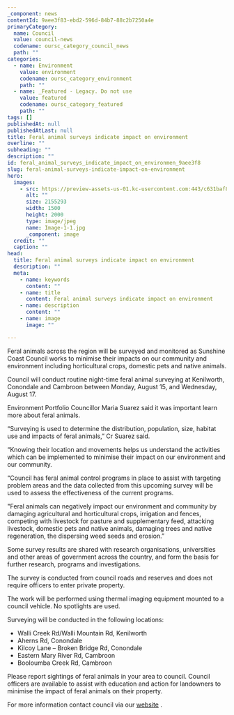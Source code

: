 ```yaml
---
_component: news
contentId: 9aee3f83-ebd2-596d-84b7-88c2b7250a4e
primaryCategory:
  name: Council
  value: council-news
  codename: oursc_category_council_news
  path: ""
categories:
  - name: Environment
    value: environment
    codename: oursc_category_environment
    path: ""
  - name: _Featured - Legacy. Do not use
    value: featured
    codename: oursc_category_featured
    path: ""
tags: []
publishedAt: null
publishedAtLast: null
title: Feral animal surveys indicate impact on environment
overline: ""
subheading: ""
description: ""
id: feral_animal_surveys_indicate_impact_on_environmen_9aee3f8
slug: feral-animal-surveys-indicate-impact-on-environment
hero:
  images:
    - src: https://preview-assets-us-01.kc-usercontent.com:443/c631baf8-1b46-001f-580c-d0001b68b4a8/8d734ea3-8ff6-48c5-a0e7-e6d9bd4d8155/Image-1-1.jpg
      alt: ""
      size: 2155293
      width: 1500
      height: 2000
      type: image/jpeg
      name: Image-1-1.jpg
      _component: image
  credit: ""
  caption: ""
head:
  title: Feral animal surveys indicate impact on environment
  description: ""
  meta:
    - name: keywords
      content: ""
    - name: title
      content: Feral animal surveys indicate impact on environment
    - name: description
      content: ""
    - name: image
      image: ""

---
```

Feral animals across the region will be surveyed and monitored as Sunshine Coast Council works to minimise their impacts on our community and environment including horticultural crops, domestic pets and native animals.

Council will conduct routine night-time feral animal surveying at Kenilworth, Conondale and Cambroon between Monday, August 15, and Wednesday, August 17.

Environment Portfolio Councillor Maria Suarez said it was important learn more about feral animals.

“Surveying is used to determine the distribution, population, size, habitat use and impacts of feral animals,” Cr Suarez said.

“Knowing their location and movements helps us understand the activities which can be implemented to minimise their impact on our environment and our community.

“Council has feral animal control programs in place to assist with targeting problem areas and the data collected from this upcoming survey will be used to assess the effectiveness of the current programs.

"Feral animals can negatively impact our environment and community by damaging agricultural and horticultural crops, irrigation and fences, competing with livestock for pasture and supplementary feed, attacking livestock, domestic pets and native animals, damaging trees and native regeneration, the dispersing weed seeds and erosion.”

Some survey results are shared with research organisations, universities and other areas of government across the country, and form the basis for further research, programs and investigations.

The survey is conducted from council roads and reserves and does not require officers to enter private property.

The work will be performed using thermal imaging equipment mounted to a council vehicle. No spotlights are used.

Surveying will be conducted in the following locations:

*   Walli Creek Rd/Walli Mountain Rd, Kenilworth
*   Aherns Rd, Conondale
*   Kilcoy Lane – Broken Bridge Rd, Conondale
*   Eastern Mary River Rd, Cambroon
*   Booloumba Creek Rd, Cambroon

Please report sightings of feral animals in your area to council. Council officers are available to assist with education and action for landowners to minimise the impact of feral animals on their property.

For more information contact council via our [website](https://www.sunshinecoast.qld.gov.au/Council/Contact-Council?fbclid=IwAR33dj9WQab-MrCtWrG3SuQKJFKfrRpEOrd6Q-IDqCYWNx84z75GuufUOo0)
.
